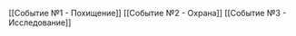 

























[[Событие №1 - Похищение]]
[[Событие №2 - Охрана]]
[[Событие №3 - Исследование]]

